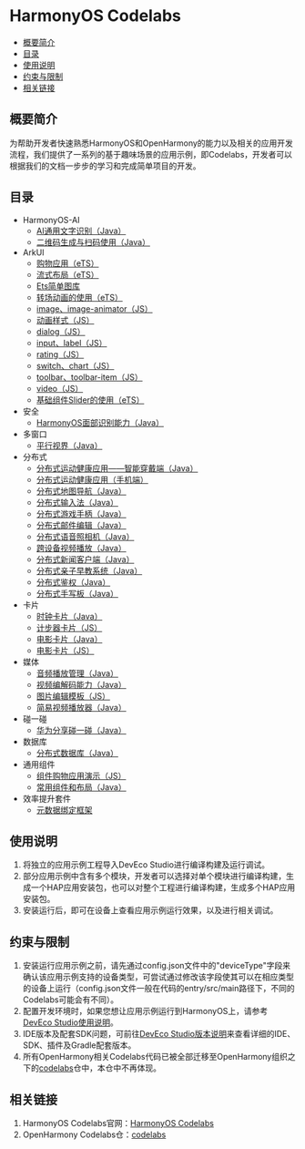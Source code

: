 # HarmonyOS Codelabs<a name="ZH-CN_TOPIC_0000001182715358"></a>

-   [概要简介](#section117915431558)
-   [目录](#sectionMenu)
-   [使用说明](#section1954919258619)
-   [约束与限制](#section682025019613)
-   [相关链接](#section01752910717)

## 概要简介<a name="section117915431558"></a>

为帮助开发者快速熟悉HarmonyOS和OpenHarmony的能力以及相关的应用开发流程，我们提供了一系列的基于趣味场景的应用示例，即Codelabs，开发者可以根据我们的文档一步步的学习和完成简单项目的开发。

## 目录<a name="sectionMenu"></a>
- HarmonyOS-AI
  - [AI通用文字识别（Java）](https://gitee.com/harmonyos/harmonyos_codelabs/tree/master/SearchImageByKeywords)
  - [二维码生成与扫码使用（Java）](https://gitee.com/harmonyos/harmonyos_codelabs/tree/master/QRCodeDemo)
- ArkUI
  - [购物应用（eTS）](https://gitee.com/harmonyos/harmonyos_codelabs/tree/master/ShoppingEts)
  - [流式布局（eTS）](https://gitee.com/harmonyos/harmonyos_codelabs/tree/master/FlowLayoutETS)
  - [Ets简单图库](https://gitee.com/harmonyos/harmonyos_codelabs/tree/master/SimpleGalleryETS)
  - [转场动画的使用（eTS）](https://gitee.com/harmonyos/harmonyos_codelabs/tree/master/TransitionAnimtaionETS)
  - [image、image-animator（JS）](https://gitee.com/harmonyos/harmonyos_codelabs/tree/master/ClickableImageJsDemo)
  - [动画样式（JS）](https://gitee.com/harmonyos/harmonyos_codelabs/tree/master/AnimationDemo)
  - [dialog（JS）](https://gitee.com/harmonyos/harmonyos_codelabs/tree/master/DialogDemo)
  - [input、label（JS）](https://gitee.com/harmonyos/harmonyos_codelabs/tree/master/InputApplication)
  - [rating（JS）](https://gitee.com/harmonyos/harmonyos_codelabs/tree/master/RatingApplication)
  - [switch、chart（JS）](https://gitee.com/harmonyos/harmonyos_codelabs/tree/master/SwitchApplication)
  - [toolbar、toolbar-item（JS）](https://gitee.com/harmonyos/harmonyos_codelabs/tree/master/ToolbarApplication)
  - [video（JS）](https://gitee.com/harmonyos/harmonyos_codelabs/tree/master/VideoApplication)
  - [基础组件Slider的使用（eTS）](https://gitee.com/harmonyos/harmonyos_codelabs/tree/master/SliderEts)
- 安全
  - [HarmonyOS面部识别能力（Java）](https://gitee.com/harmonyos/harmonyos_codelabs/tree/master/BiometricAuthentication)
- 多窗口
  - [平行视界（Java）](https://gitee.com/harmonyos/harmonyos_codelabs/tree/master/AppMultiplier)
- 分布式
  - [分布式运动健康应用——智能穿戴端（Java）](https://gitee.com/harmonyos/harmonyos_codelabs/tree/master/DistributedHealthDemo)
  - [分布式运动健康应用（手机端）](https://gitee.com/harmonyos/harmonyos_codelabs/tree/master/DistributedHealthDemoPhone)
  - [分布式地图导航（Java）](https://gitee.com/harmonyos/harmonyos_codelabs/tree/master/DistributedMapDemo)
  - [分布式输入法（Java）](https://gitee.com/harmonyos/harmonyos_codelabs/tree/master/RemoteInputDemo)
  - [分布式游戏手柄（Java）](https://gitee.com/harmonyos/harmonyos_codelabs/tree/master/DistributionGamePad)
  - [分布式邮件编辑（Java）](https://gitee.com/harmonyos/harmonyos_codelabs/tree/master/DistributedMail)
  - [分布式语音照相机（Java）](https://gitee.com/harmonyos/harmonyos_codelabs/tree/master/VoiceCamera)
  - [跨设备视频播放（Java）](https://gitee.com/harmonyos/harmonyos_codelabs/tree/master/DistributedVideoCodelab)
  - [分布式新闻客户端（Java）](https://gitee.com/harmonyos/harmonyos_codelabs/tree/master/HarmonyOSNewsClient)
  - [分布式亲子早教系统（Java）](https://gitee.com/harmonyos/harmonyos_codelabs/tree/master/EducationSystem)
  - [分布式鉴权（Java）](https://gitee.com/harmonyos/harmonyos_codelabs/tree/master/GameAuth)
  - [分布式手写板（Java）](https://gitee.com/harmonyos/harmonyos_codelabs/tree/master/DistributeDatabaseDraw)
- 卡片
  - [时钟卡片（Java）](https://gitee.com/harmonyos/harmonyos_codelabs/tree/master/ClockFACardDemo)
  - [计步器卡片（JS）](https://gitee.com/harmonyos/harmonyos_codelabs/tree/master/StepsCard)
  - [电影卡片（Java）](https://gitee.com/harmonyos/harmonyos_codelabs/tree/master/MovieCardDemo)
  - [电影卡片（JS）](https://gitee.com/harmonyos/harmonyos_codelabs/tree/master/JSMovieCard)
- 媒体
  - [音频播放管理（Java）](https://gitee.com/harmonyos/harmonyos_codelabs/tree/master/AudioDemo)
  - [视频编解码能力（Java）](https://gitee.com/harmonyos/harmonyos_codelabs/tree/master/CodecDemo)
  - [图片编辑模板（JS）](https://gitee.com/harmonyos/harmonyos_codelabs/tree/master/ImageEditorTemplate)
  - [简易视频播放器（Java）](https://gitee.com/harmonyos/harmonyos_codelabs/tree/master/SimpleVideoCodelab)
- 碰一碰
  - [华为分享碰一碰（Java）](https://gitee.com/harmonyos/harmonyos_codelabs/tree/master/HwShare_OneHop)
- 数据库
  - [分布式数据库（Java）](https://gitee.com/harmonyos/harmonyos_codelabs/tree/master/DistributedDataDemo)
- 通用组件
  - [组件购物应用演示（JS）](https://gitee.com/harmonyos/harmonyos_codelabs/tree/master/ShoppingDemoJs)
  - [常用组件和布局（Java）](https://gitee.com/harmonyos/harmonyos_codelabs/tree/master/ComponentCodelab)
- 效率提升套件
  - [元数据绑定框架](https://gitee.com/harmonyos/harmonyos_codelabs/tree/master/MetaDataBindingDemo)

## 使用说明<a name="section1954919258619"></a>

1.  将独立的应用示例工程导入DevEco Studio进行编译构建及运行调试。
2.  部分应用示例中含有多个模块，开发者可以选择对单个模块进行编译构建，生成一个HAP应用安装包，也可以对整个工程进行编译构建，生成多个HAP应用安装包。
3.  安装运行后，即可在设备上查看应用示例运行效果，以及进行相关调试。

## 约束与限制<a name="section682025019613"></a>

1.  安装运行应用示例之前，请先通过config.json文件中的"deviceType"字段来确认该应用示例支持的设备类型，可尝试通过修改该字段使其可以在相应类型的设备上运行（config.json文件一般在代码的entry/src/main路径下，不同的Codelabs可能会有不同）。
2.  配置开发环境时，如果您想让应用示例运行到HarmonyOS上，请参考[DevEco Studio使用说明](https://developer.harmonyos.com/cn/docs/documentation/doc-guides/tools_overview-0000001053582387)。
3.  IDE版本及配套SDK问题，可前往[DevEco Studio版本说明](https://developer.harmonyos.com/cn/docs/documentation/doc-releases/release_notes-0000001057597449)来查看详细的IDE、SDK、插件及Gradle配套版本。
4.  所有OpenHarmony相关Codelabs代码已被全部迁移至OpenHarmony组织之下的[codelabs](https://gitee.com/openharmony/codelabs)仓中，本仓中不再体现。

## 相关链接<a name="section01752910717"></a>

1.  HarmonyOS Codelabs官网：[HarmonyOS Codelabs](https://developer.harmonyos.com/cn/documentation/codelabs/)
2.  OpenHarmony Codelabs仓：[codelabs](https://gitee.com/openharmony/codelabs)

